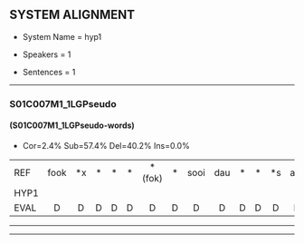
## SYSTEM ALIGNMENT

- System Name = hyp1

- Speakers = 1

- Sentences = 1

---

### S01C007M1_1LGPseudo

#### (S01C007M1_1LGPseudo-words)

- Cor=2.4%	Sub=57.4%	Del=40.2%	Ins=0.0%

|  |  |  |  |  |  |  |  |  |  |  |  |  |  |  |  |  |  |  |  |  |  |  |  |  |  |  |  |  |  |  |  |  |  |  |  |  |  |  |  |  |  |  |  |  |  |  |  |  |  |  |  |  |  |  |  |  |  |  |  |  |  |  |  |  |  |  |  |  |  |  |  |  |  |  |  |  |  |  |  |  |  |  |  |  |  |  |  |  |  |  |  |  |  |  |  |  |  |  |  |  |  |  |  |  |  |  |  |  |  |  |  |  |  |  |  |  |  |  |  |  |  |  |  |  |  |  |  |  |  |  |  |  |  |  |  |  |  |  |  |  |  |  |  |  |  |  |  |  |  |  |  |  |  |  |  |  |  |  |  |  |  |  |  |  |  |  |  |  |  |
|:--- |:---:|:---:|:---:|:---:|:---:|:---:|:---:|:---:|:---:|:---:|:---:|:---:|:---:|:---:|:---:|:---:|:---:|:---:|:---:|:---:|:---:|:---:|:---:|:---:|:---:|:---:|:---:|:---:|:---:|:---:|:---:|:---:|:---:|:---:|:---:|:---:|:---:|:---:|:---:|:---:|:---:|:---:|:---:|:---:|:---:|:---:|:---:|:---:|:---:|:---:|:---:|:---:|:---:|:---:|:---:|:---:|:---:|:---:|:---:|:---:|:---:|:---:|:---:|:---:|:---:|:---:|:---:|:---:|:---:|:---:|:---:|:---:|:---:|:---:|:---:|:---:|:---:|:---:|:---:|:---:|:---:|:---:|:---:|:---:|:---:|:---:|:---:|:---:|:---:|:---:|:---:|:---:|:---:|:---:|:---:|:---:|:---:|:---:|:---:|:---:|:---:|:---:|:---:|:---:|:---:|:---:|:---:|:---:|:---:|:---:|:---:|:---:|:---:|:---:|:---:|:---:|:---:|:---:|:---:|:---:|:---:|:---:|:---:|:---:|:---:|:---:|:---:|:---:|:---:|:---:|:---:|:---:|:---:|:---:|:---:|:---:|:---:|:---:|:---:|:---:|:---:|:---:|:---:|:---:|:---:|:---:|:---:|:---:|:---:|:---:|:---:|:---:|:---:|:---:|:---:|:---:|:---:|:---:|:---:|:---:|:---:|:---:|:---:|:---:|:---:|:---:|:---:|:---:|:---:|
| REF | fook | *x | * | * | * | *(fok) | * | sooi | dau | * | * | *s | ant | * | * | * | beeg | * | * | * | * | * | * | sprunt | hool | * | * | * | * | * | larst | * | vout | * | * | * | * | zwoei | * | * | * | fam | * | * | * | * | * | rachts | * | * | * | vaap | * | * | * | * | * | * | sprieuw | * | * | * | * | keng | *s | swoers | *s | doer | *s | plirt | * | * | jien | * | * | * | * | * | blard | * | * | * | guul*(gul) | * | * | * | * | hoekt | neeuw | * | * | noork | * | * | * | vid | * | * | * | * | * | zans | * | * | leum | * | * | * | * | haans*(hans) | * | * | * | * | spaai | * | * | * | * | * | sjalt | * | * | *x | * | * | * | *(hek) | *x | * | heik | * | * | * | * | sank | roen | frijk*(schrijf) | *x | * | * | * | * | * | eem | * | * | * | * | schard | * | * | * | grek | * | * | * | * | dron | * | * | * | * | snaaf | * | * | * | * | stuid |
| HYP1 |  |  |  |  |  |  |  |  |  |  |  |  |  |  |  |  |  |  | of | fa | ook | foek | dat | bestaat | toch? | sorry | marry | amt | je | gront | hoi | staan | ookds | achtst | fuit | ds | h | a | wi | sere? | f | fam |  |  |  |  |  |  |  |  |  |  |  | ah | s | was | het | zoiets? | aa | wap | sg | i | sp | ke | ss | swoers |  |  |  |  |  |  |  |  |  |  |  |  |  |  |  |  |  |  |  |  |  |  |  |  |  |  |  |  |  | tour | om | lerd | ji | m | pado | khoekt | nee | hoor | nork | ne | de | vida? | s | ahm | s | s | hans | le | uh | m | s | handes | s | a | ji | spi | s | hie | oa | shelt | ie | nee | hij | hik | heik |  |  |  | m | sank |  |  |  |  |  |  |  | hoen | schrijf | a | sa | ikschrijk | scha | uh | de | gia | doer | u | ik | gek | d | r | o | m | doom | zoiets | a | f | snaarf | sa | ei | dol | stuider |
| EVAL | D | D | D | D | D | D | D | D | D | D | D | D | D | D | D | D | D | D | S | S | S | S | S | S | S | S | S | S | S | S | S | S | S | S | S | S | S | S | S | S | S |  | D | D | D | D | D | D | D | D | D | D | D | S | S | S | S | S | S | S | S | S | S | S | S |  | D | D | D | D | D | D | D | D | D | D | D | D | D | D | D | D | D | D | D | D | D | D | D | D | D | D | D | D | D | S | S | S | S | S | S | S | S | S | S | S | S | S | S | S | S | S | S | S | S | S | S | S | S | S | S | S | S | S | S | S | S | S | S | S |  | D | D | D | S |  | D | D | D | D | D | D | D | S | S | S | S | S | S | S | S | S | S | S | S | S | S | S | S | S | S | S | S | S | S | S | S | S | S |
---

---
